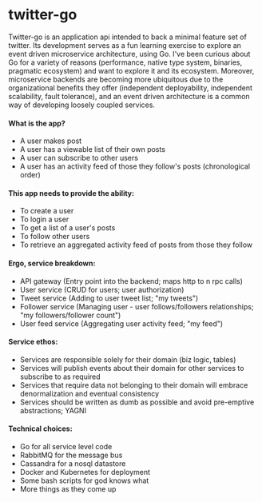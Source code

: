 # twitter-go

Twitter-go is an application api intended to back a minimal feature set of twitter. Its development serves as a fun learning exercise to explore an event driven microservice architecture, using Go. I've been curious about Go for a variety of reasons (performance, native type system, binaries, pragmatic ecosystem) and want to explore it and its ecosystem. Moreover, microservice backends are becoming more ubiquitous due to the organizational benefits they offer (independent deployability, independent scalability, fault tolerance), and an event driven architecture is a common way of developing loosely coupled services.

#### What is the app?

- A user makes post
- A user has a viewable list of their own posts
- A user can subscribe to other users
- A user has an activity feed of those they follow's posts (chronological order)

#### This app needs to provide the ability:

- To create a user
- To login a user
- To get a list of a user's posts
- To follow other users
- To retrieve an aggregated activity feed of posts from those they follow

#### Ergo, service breakdown:

- API gateway (Entry point into the backend; maps http to n rpc calls)
- User service (CRUD for users; user authorization)
- Tweet service (Adding to user tweet list; "my tweets")
- Follower service (Managing user - user follows/followers relationships; "my followers/follower count")
- User feed service (Aggregating user activity feed; "my feed")

#### Service ethos:

- Services are responsible solely for their domain (biz logic, tables)
- Services will publish events about their domain for other services to subscribe to as required
- Services that require data not belonging to their domain will embrace denormalization and eventual consistency
- Services should be written as dumb as possible and avoid pre-emptive abstractions; YAGNI

#### Technical choices:

- Go for all service level code
- RabbitMQ for the message bus
- Cassandra for a nosql datastore
- Docker and Kubernetes for deployment
- Some bash scripts for god knows what
- More things as they come up
